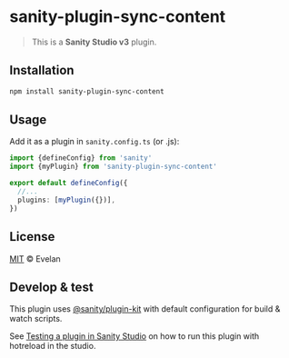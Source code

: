 # sanity-plugin-sync-content

> This is a **Sanity Studio v3** plugin.

## Installation

```sh
npm install sanity-plugin-sync-content
```

## Usage

Add it as a plugin in `sanity.config.ts` (or .js):

```ts
import {defineConfig} from 'sanity'
import {myPlugin} from 'sanity-plugin-sync-content'

export default defineConfig({
  //...
  plugins: [myPlugin({})],
})
```

## License

[MIT](LICENSE) © Evelan

## Develop & test

This plugin uses [@sanity/plugin-kit](https://github.com/sanity-io/plugin-kit)
with default configuration for build & watch scripts.

See [Testing a plugin in Sanity Studio](https://github.com/sanity-io/plugin-kit#testing-a-plugin-in-sanity-studio)
on how to run this plugin with hotreload in the studio.
